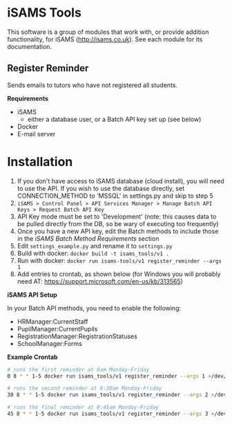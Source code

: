 iSAMS Tools
===========

This software is a group of modules that work with, or provide addition functionality, for iSAMS (http://isams.co.uk). See each module for its documentation.

Register Reminder
-----------------

Sends emails to tutors who have not registered all students.

**Requirements**

* iSAMS
    * either a database user, or a Batch API key set up (see below)
* Docker
* E-mail server

Installation
=============

1. If you don't have access to iSAMS database (cloud install), you will need to use the API. If you wish to use the database directly, set CONNECTION_METHOD to 'MSSQL' in settings.py and skip to step 5
1. `iSAMS > Control Panel > API Services Manager > Manage Batch API Keys > Request Batch API Key`
1. API Key mode must be set to 'Development' (note: this causes data to be pulled directly from the DB, so be wary of executing too frequently)
1. Once you have a new API key, edit the Batch methods to include those in the *iSAMS Batch Method Requirements* section
1. Edit `settings_example.py` and rename it to `settings.py`
1. Build with docker: `docker build -t isams_tools/v1 .`
1. Run with docker: `docker run isams-tools/v1 register_reminder --args 1`
1. Add entries to crontab, as shown below (for Windows you will probably need AT: https://support.microsoft.com/en-us/kb/313565)

**iSAMS API Setup**

In your Batch API methods, you need to enable the following:

* HRManager:CurrentStaff
* PupilManager:CurrentPupils
* RegistrationManager:RegistrationStatuses
* SchoolManager:Forms

**Example Crontab**

```bash
# runs the first reminder at 8am Monday-Friday
0 8 * * 1-5 docker run isams_tools/v1 register_reminder --args 1 >/dev/null 2>&1 

# runs the second reminder at 8:30am Monday-Friday
30 8 * * 1-5 docker run isams_tools/v1 register_reminder --args 2 >/dev/null 2>&1 

# runs the final reminder at 8:45am Monday-Friday
45 8 * * 1-5 docker run isams_tools/v1 register_reminder --args 3 >/dev/null 2>&1
```
